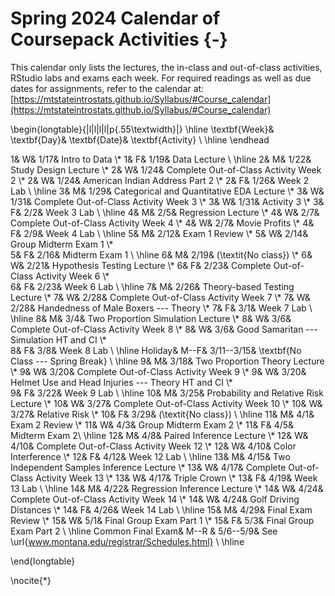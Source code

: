 # Spring 2024 Calendar of Coursepack Activities {-}


This calendar only lists the lectures, the in-class and out-of-class activities, RStudio labs and exams each week. For required readings as well as due dates for assignments, refer to the calendar at:  
[https://mtstateintrostats.github.io/Syllabus/#Course_calendar](https://mtstateintrostats.github.io/Syllabus/#Course_calendar)

\begin{longtable}{|l|l|l|l|p{.55\textwidth}|}
\hline
\textbf{Week}& \textbf{Day}& \textbf{Date}& \textbf{Activity} \\ \hline
\endhead

1& W& 1/17& Intro to Data \\*
1& F& 1/19& Data Lecture \\ \hline
2& M& 1/22& Study Design Lecture \\*
2& W& 1/24& Complete Out-of-Class Activity Week 2 \\*
2& W& 1/24& American Indian Address Part 2 \\* 
2& F& 1/26& Week 2 Lab \\ \hline
3& M& 1/29& Categorical and Quantitative EDA Lecture \\*
3& W& 1/31& Complete Out-of-Class Activity Week 3 \\*
3& W& 1/31& Activity 3 \\*
3& F& 2/2& Week 3 Lab \\ \hline
4& M& 2/5& Regression Lecture \\*
4& W& 2/7& Complete Out-of-Class Activity Week 4 \\*
4& W& 2/7& Movie Profits \\*
4& F& 2/9& Week 4 Lab \\ \hline
5& M& 2/12& Exam 1 Review \\*
5& W& 2/14& Group Midterm Exam 1 \\*	
5& F& 2/16& Midterm Exam 1 \\ \hline
6& M& 2/19& (\textit{No class}) \\*
6& W& 2/21& Hypothesis Testing Lecture  \\*
6& F& 2/23& Complete Out-of-Class Activity Week 6 \\*	
6& F& 2/23& Week 6 Lab \\ \hline
7& M& 2/26& Theory-based Testing Lecture \\*
7& W& 2/28& Complete Out-of-Class Activity Week 7 \\*
7& W& 2/28& Handedness of Male Boxers --- Theory \\*
7& F& 3/1& Week 7 Lab \\ \hline
8& M& 3/4& Two Proportion Simulation Lecture \\*
8& W& 3/6& Complete Out-of-Class Activity Week 8 \\*
8& W& 3/6& Good Samaritan --- Simulation HT and CI \\*	
8& F& 3/8& Week 8 Lab \\ \hline
Holiday& M--F& 3/11--3/15& \textbf{No Class --- Spring Break} \\ \hline
9& M& 3/18& Two Proportion Theory Lecture \\*
9& W& 3/20& Complete Out-of-Class Activity Week 9 \\*
9& W& 3/20& Helmet Use and Head Injuries --- Theory HT and CI \\*	
9& F& 3/22& Week 9 Lab \\ \hline
10& M& 3/25& Probability and Relative Risk Lecture \\*
10& W& 3/27& Complete Out-of-Class Activity Week 10 \\*
10& W& 3/27& Relative Risk \\*
10& F& 3/29& (\textit{No class}) \\ \hline
11& M& 4/1& Exam 2 Review \\*
11& W& 4/3& Group Midterm Exam 2 \\*
11& F& 4/5& Midterm Exam 2\\ \hline
12& M& 4/8& Paired Inference Lecture \\*
12& W& 4/10& Complete Out-of-Class Activity Week 12 \\*
12& W& 4/10& Color Interference \\*	
12& F& 4/12& Week 12 Lab \\ \hline
13& M& 4/15& Two Independent Samples Inference Lecture \\*
13& W& 4/17& Complete Out-of-Class Activity Week 13 \\*
13& W& 4/17& Triple Crown \\*
13& F& 4/19& Week 13 Lab \\ \hline
14& M& 4/22& Regression Inference Lecture \\*
14& W& 4/24& Complete Out-of-Class Activity Week 14 \\*
14& W& 4/24& Golf Driving Distances \\*
14& F& 4/26& Week 14 Lab \\ \hline
15& M& 4/29& Final Exam Review \\*
15& W& 5/1& Final Group Exam Part 1 \\*
15& F& 5/3& Final Group Exam Part 2 \\ \hline
Common Final Exam& M--R & 5/6--5/9& See \url{www.montana.edu/registrar/Schedules.html} \\ \hline

\end{longtable}

\nocite{*}


